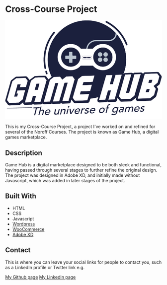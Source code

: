 # Cross-Course Project

![image](Images/GameHub_Logo.png)

This is my Cross-Course Project, a project I've worked on and refined for several of the Noroff Courses. The project is known as Game Hub, a digital games marketplace.

## Description

Game Hub is a digital marketplace designed to be both sleek and functional, having passed through several stages to further refine the original design. The project was designed in Adobe XD, and initially made without Javascript, which was added in later stages of the project.

## Built With
- HTML
- CSS
- Javascript
- [Wordpress](https://wordpress.com/)
- [WooCommerce](https://woocommerce.com/)
- [Adobe XD](https://www.adobe.com/)

## Contact

This is where you can leave your social links for people to contact you, such as a LinkedIn profile or Twitter link e.g.

[My Github page](www.github.com/KevinHavn)
[My LinkedIn page](https://www.linkedin.com/in/kevin-havn/)
